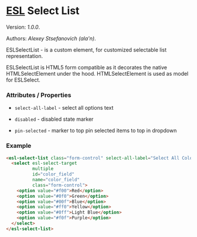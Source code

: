 # [ESL](../../../../README.md) Select List

Version: *1.0.0*.  

Authors: *Alexey Stsefanovich (ala'n)*.

ESLSelectList - is a custom element, for customized selectable list representation.

ESLSelectList is HTML5 form compatible as it decorates the native HTMLSelectElement under the hood.
HTMLSelectElement is used as model for ESLSelect.

### Attributes / Properties

- `select-all-label` - select all options text

- `disabled` - disabled state marker

- `pin-selected` - marker to top pin selected items to top in dropdown

### Example

```html
<esl-select-list class="form-control" select-all-label="Select All Colors">
  <select esl-select-target
          multiple
          id="color_field"
          name="color_field"
          class="form-control">
    <option value="#f00">Red</option>
    <option value="#0f0">Green</option>
    <option value="#00f">Blue</option>
    <option value="#ff0">Yellow</option>
    <option value="#0ff">Light Blue</option>
    <option value="#f0f">Purple</option>
  </select>
</esl-select-list>
```
